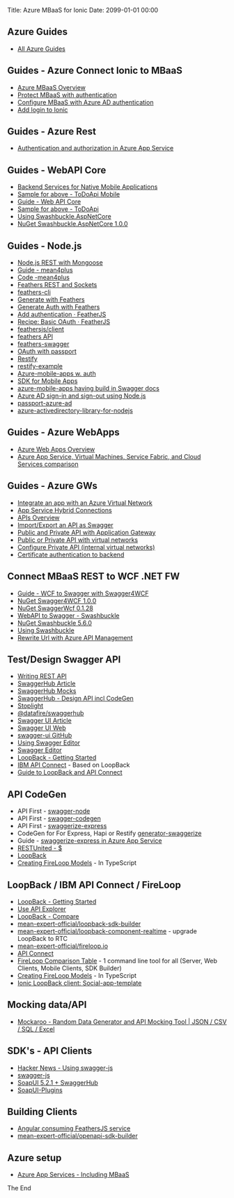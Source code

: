 Title: Azure MBaaS for Ionic
Date: 2099-01-01 00:00

## Azure Guides

* [All Azure Guides](https://azure.microsoft.com/en-us/documentation/learning-paths/)

## Guides - Azure Connect Ionic to MBaaS

* [Azure MBaaS Overview](https://azure.microsoft.com/en-us/documentation/learning-paths/appservice-mobileapps/)
* [Protect MBaaS with authentication](https://docs.microsoft.com/en-us/azure/app-service-mobile/app-service-mobile-cordova-get-started-users)
* [Configure MBaaS with Azure AD authentication](https://docs.microsoft.com/en-us/azure/app-service/app-service-mobile-how-to-configure-active-directory-authentication)
* [Add login to Ionic](https://docs.microsoft.com/en-us/azure/app-service-mobile/app-service-mobile-cordova-how-to-use-client-library)

## Guides - Azure Rest

* [Authentication and authorization in Azure App Service](https://docs.microsoft.com/en-us/azure/app-service/app-service-authentication-overview)

## Guides - WebAPI Core

* [Backend Services for Native Mobile Applications](https://docs.microsoft.com/en-us/aspnet/core/mobile/native-mobile-backend)
* [Sample for above - ToDoApi Mobile](https://github.com/aspnet/Docs/tree/master/aspnetcore/mobile/native-mobile-backend/sample/ToDoApi)
* [Guide - Web API Core](https://docs.microsoft.com/en-us/aspnet/core/tutorials/first-web-api)
* [Sample for above - ToDoApi](https://github.com/aspnet/Docs/tree/master/aspnetcore/tutorials/first-web-api/sample/TodoApi)
* [Using Swashbuckle.AspNetCore](https://docs.microsoft.com/en-us/aspnet/core/tutorials/web-api-help-pages-using-swagger?tabs=visual-studio)
* [NuGet Swashbuckle.AspNetCore 1.0.0](https://www.nuget.org/packages/Swashbuckle.AspNetCore/)

## Guides - Node.js

* [Node.js REST with Mongoose](https://www.codementor.io/olatundegaruba/nodejs-restful-apis-in-10-minutes-q0sgsfhbd)
* [Guide - mean4plus](https://coursetro.com/posts/code/84/Setting-up-an-Angular-4-MEAN-Stack-(Tutorial))
* [Code -mean4plus](https://github.com/designcourse/mean4plus)
* [Feathers REST and Sockets](https://docs.feathersjs.com/guides/step-by-step/readme.html)
* [feathers-cli](https://www.npmjs.com/package/feathers-cli)
* [Generate with Feathers](https://docs.feathersjs.com/guides/step-by-step/generators/gen-app.html)
* [Generate Auth with Feathers](https://docs.feathersjs.com/guides/step-by-step/generators/gen-app.html)
* [Add authentication · FeatherJS](https://docs.feathersjs.com/guides/step-by-step/generators/gen-authentication.html)
* [Recipe: Basic OAuth · FeatherJS](https://docs.feathersjs.com/guides/auth/recipe.oauth-basic.html)
* [feathersjs/client](https://github.com/feathersjs/client)
* [feathers API](https://docs.feathersjs.com/api/readme.html)
* [feathers-swagger](https://www.npmjs.com/package/feathers-swagger)
* [OAuth with passport](https://github.com/jaredhanson/passport)
* [Restify](http://restify.com/docs/home/)
* [restify-example](https://github.com/VividcodeIO/restify-example)
* [Azure-mobile-apps w. auth](https://github.com/Azure/azure-mobile-apps-node/blob/master/samples/todo/tables/TodoItem.js)
* [SDK for Mobile Apps](https://docs.microsoft.com/en-us/azure/app-service-mobile/app-service-mobile-node-backend-how-to-use-server-sdk#howto-tables-getidentity)
* [azure-mobile-apps having build in Swagger docs](https://www.npmjs.com/package/azure-mobile-apps)
* [Azure AD sign-in and sign-out using Node.js](https://docs.microsoft.com/en-us/azure/active-directory/develop/active-directory-devquickstarts-openidconnect-nodejs)
* [passport-azure-ad](https://github.com/AzureAD/passport-azure-ad)
* [azure-activedirectory-library-for-nodejs](https://github.com/AzureAD/azure-activedirectory-library-for-nodejs)

## Guides - Azure WebApps

* [Azure Web Apps Overview](https://azure.microsoft.com/en-us/documentation/learning-paths/appservice-webapps/)
* [Azure App Service, Virtual Machines, Service Fabric, and Cloud Services comparison](https://docs.microsoft.com/en-us/azure/app-service/choose-web-site-cloud-service-vm)

## Guides - Azure GWs

* [Integrate an app with an Azure Virtual Network](https://docs.microsoft.com/en-us/azure/app-service/web-sites-integrate-with-vnet)
* [App Service Hybrid Connections](https://docs.microsoft.com/en-us/azure/app-service/app-service-hybrid-connections)
* [APIs Overview](https://azure.microsoft.com/en-us/documentation/learning-paths/api-management/)
* [Import/Export an API as Swagger](https://docs.microsoft.com/en-us/azure/api-management/api-management-howto-import-api)
* [Public and Private API with Application Gateway](https://docs.microsoft.com/en-us/azure/api-management/api-management-howto-integrate-internal-vnet-appgateway)
* [Public or Private API with virtual networks](https://docs.microsoft.com/en-us/azure/api-management/api-management-using-with-vnet)
* [Configure Private API (internal virtual networks)](https://docs.microsoft.com/en-us/azure/api-management/api-management-using-with-internal-vnet)
* [Certificate authentication to backend](https://docs.microsoft.com/en-us/azure/api-management/api-management-howto-mutual-certificates)

## Connect MBaaS REST to WCF .NET FW

* [Guide - WCF to Swagger with Swagger4WCF](https://www.codeproject.com/Tips/1190441/How-to-Generate-Basic-Swagger-yaml-Description-for)
* [NuGet Swagger4WCF 1.0.0](https://www.nuget.org/packages/Swagger4WCF/)
* [NuGet SwaggerWcf 0.1.28](https://www.nuget.org/packages/SwaggerWcf)
* [WebAPI to Swagger - Swashbuckle](https://github.com/domaindrivendev/Swashbuckle)
* [NuGet Swashbuckle 5.6.0](https://www.nuget.org/packages/Swashbuckle)
* [Using Swashbuckle](http://blog.learningtree.com/documenting-net-web-services-using-openapi-formally-swagger-and-swashbuckle/)
* [Rewrite Url with Azure API Management](https://docs.microsoft.com/en-us/azure/api-management/api-management-howto-add-operations#a-nameadd-operation-aadd-an-operation)

## Test/Design Swagger API
* [Writing REST API](https://developers.redhat.com/blog/2017/01/19/applying-api-best-practices-in-fuse/)
* [SwaggerHub Article](http://idratherbewriting.com/2017/10/05/swaggerhub-collaborative-platform-for-swagger-openapi-projects/)
* [SwaggerHub Mocks](http://idratherbewriting.com/learnapidoc/pubapis_swaggerhub_smartbear.html#mocking-servers)
* [SwaggerHub - Design API incl CodeGen](https://swaggerhub.com/)
* [Stoplight](https://app.stoplight.io/)
* [@datafire/swaggerhub](https://www.npmjs.com/package/@datafire/swaggerhub/)
* [Swagger UI Article](http://idratherbewriting.com/learnapidoc/pubapis_swagger.html)
* [Swagger UI Web](https://swagger.io/swagger-ui/)
* [swagger-ui GitHub](https://github.com/swagger-api/swagger-ui)
* [Using Swagger Editor](https://www.codeproject.com/Tips/1190441/How-to-Generate-Basic-Swagger-yaml-Description-for)
* [Swagger Editor](http://editor.swagger.io/#/)
* [LoopBack - Getting Started](http://loopback.io/getting-started/)
* [IBM API Connect](https://developer.ibm.com/apiconnect/) - Based on LoopBack
* [Guide to LoopBack and API Connect](https://www.ibm.com/developerworks/library/wa-get-started-with-loopback-neward-1/index.html?cm_sp=developer-_-apic-dev-center-_-view-guide)

## API CodeGen
* API First - [swagger-node](https://github.com/swagger-api/swagger-node)
* API First - [swagger-codegen](https://github.com/swagger-api/swagger-codegen)
* API First - [swaggerize-express](https://www.npmjs.com/package/swaggerize-express)
* CodeGen for For Express, Hapi or Restify [generator-swaggerize](https://github.com/krakenjs/generator-swaggerize)
* Guide - [swaggerize-express in Azure App Service](https://docs.microsoft.com/en-us/azure/app-service/app-service-web-tutorial-rest-api)
* [RESTUnited - $](https://restunited.com/)
* [LoopBack](http://loopback.io/resources/#compare)
* [Creating FireLoop Models](http://docs.fireloop.io/en/creating-fireloop-models/) - In TypeScript

## LoopBack / IBM API Connect / FireLoop
* [LoopBack - Getting Started](http://loopback.io/getting-started/)
* [Use API Explorer](http://loopback.io/doc/en/lb3/Use-API-Explorer.html)
* [LoopBack - Compare](http://loopback.io/resources/#compare)
* [mean-expert-official/loopback-sdk-builder](https://github.com/mean-expert-official/loopback-sdk-builder/wiki)
* [mean-expert-official/loopback-component-realtime](https://github.com/mean-expert-official/loopback-component-realtime) - upgrade LoopBack to RTC
* [mean-expert-official/fireloop.io](https://github.com/mean-expert-official/fireloop.io)
* [API Connect](https://developer.ibm.com/apiconnect/)
* [FireLoop Comparison Table](http://docs.fireloop.io/en/comparison-table/) - 1 command line tool for all (Server, Web Clients, Mobile Clients, SDK Builder)
* [Creating FireLoop Models](http://docs.fireloop.io/en/creating-fireloop-models/) - In TypeScript
* [Ionic LoopBack client: Social-app-template](https://market.ionicframework.com/starters/social-app-template)

## Mocking data/API
* [Mockaroo  - Random Data Generator and API Mocking Tool | JSON / CSV / SQL / Excel](http://www.mockaroo.com/)

## SDK's - API Clients
* [Hacker News - Using swagger-js](http://restunited.com/docs/6ltzbse3t0te)
* [swagger-js](https://github.com/swagger-api/swagger-js)
* [SoapUI 5.2.1 + SwaggerHub](https://www.soapui.org/news/soapui-5-2-1-released.html)
* [SoapUI-Plugins](https://github.com/SmartBear/SoapUI-Plugins)

## Building Clients

* [Angular consuming FeathersJS service](https://berndsgn.ch/observables-with-angular-and-feathersjs/)
* [mean-expert-official/openapi-sdk-builder](https://github.com/mean-expert-official/openapi-sdk-builder)

## Azure setup

* [Azure App Services - Including MBaaS](https://portal.azure.com/#blade/HubsExtension/Resources/resourceType/Microsoft.Web%2Fsites)

The End
